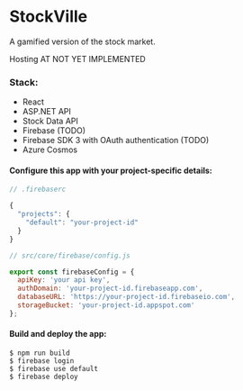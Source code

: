 # StockVille

A gamified version of the stock market. 

Hosting AT NOT YET IMPLEMENTED

### Stack:
- React
- ASP.NET API
- Stock Data API
- Firebase (TODO)
- Firebase SDK 3 with OAuth authentication (TODO)
- Azure Cosmos


#### Configure this app with your project-specific details:
```javascript
// .firebaserc

{
  "projects": {
    "default": "your-project-id"
  }
}
```
```javascript
// src/core/firebase/config.js

export const firebaseConfig = {
  apiKey: 'your api key',
  authDomain: 'your-project-id.firebaseapp.com',
  databaseURL: 'https://your-project-id.firebaseio.com',
  storageBucket: 'your-project-id.appspot.com'
};
```

#### Build and deploy the app:
```shell
$ npm run build
$ firebase login
$ firebase use default
$ firebase deploy
```
